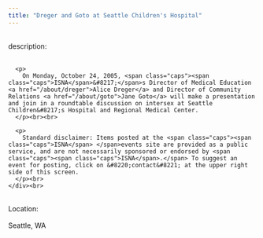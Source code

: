 ```yaml
---
title: "Dreger and Goto at Seattle Children's Hospital"
---
```


<div class="flexinode-body flexinode-2">
  <div class="flexinode-textarea-1">
    <div class="form-item">
      <br> <label>description:</label><br /> <br> 
      
      <p>
        On Monday, October 24, 2005, <span class="caps"><span class="caps">ISNA</span>&#8217;</span>s Director of Medical Education <a href="/about/dreger">Alice Dreger</a> and Director of Community Relations <a href="/about/goto">Jane Goto</a> will make a presentation and join in a roundtable discussion on intersex at Seattle Children&#8217;s Hospital and Regional Medical Center.
      </p><br><br>
      
      <p>
        Standard disclaimer: Items posted at the <span class="caps"><span class="caps">ISNA</span> </span>events site are provided as a public service, and are not necessarily sponsored or endorsed by <span class="caps"><span class="caps">ISNA</span>.</span> To suggest an event for posting, click on &#8220;contact&#8221; at the upper right side of this screen.
      </p><br>
    </div><br>
  </div>
  
  <div class="flexinode-textfield-2">
    <div class="form-item">
      <br> <label>Location:</label><br /> <br> Seattle, WA<br>
    </div><br>
  </div>
</div>